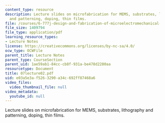 ```yaml
---
content_type: resource
description: Lecture slides on microfabrication for MEMS, substrates, lithography
  and patterning, doping, thin films.
file: /courses/6-777j-design-and-fabrication-of-microelectromechanical-devices-spring-2007/e03a5e3af5263290a34c692ff87468a6_07lecture02.pdf
file_size: 1409794
file_type: application/pdf
learning_resource_types:
- Lecture Notes
license: https://creativecommons.org/licenses/by-nc-sa/4.0/
ocw_type: OCWFile
parent_title: Lecture Notes
parent_type: CourseSection
parent_uid: 1ae59ab1-84cc-cb8f-931a-be478d2280aa
resourcetype: Document
title: 07lecture02.pdf
uid: e03a5e3a-f526-3290-a34c-692ff87468a6
video_files:
  video_thumbnail_file: null
video_metadata:
  youtube_id: null
---
```

Lecture slides on microfabrication for MEMS, substrates, lithography and patterning, doping, thin films.